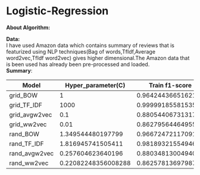 # Logistic-Regression
**About Algorithm:**<br />

**Data:**<br />
    I have used Amazon data which contains summary of reviews that is featurized using NLP techniques(Bag of words,TfIdf,Average word2vec,TfIdf word2vec) gives higher dimensional.The Amazon data that is been used has already been pre-processed and loaded.<br />
**Summary**:  <br />

|     Model     |  Hyper_parameter(C) |   Train f1-score   |   Test f1-score    |
| ------------- | ------------- |------------- | ------------- |
|    grid_BOW   |          1          | 0.9642443665162167 | 0.9396309039724742 | 
|  grid_TF_IDF  |         1000        | 0.9999918558153551 | 0.9653080068592534 | 
| grid_avgw2vec |         0.1         | 0.8805440673131775 | 0.8805164611616225 | 
|  grid_ww2vec  |         0.01        | 0.8627956446495529 | 0.8664448768648129 |
|    rand_BOW   |  1.349544480197799  | 0.9667247211709147 | 0.9395797531635681 | 
|  rand_TF_IDF  |  1.816945741505411  | 0.9818932155494601 | 0.9541677937937165 | 
| rand_avgw2vec |  0.257604623640196  | 0.8803481300494016 | 0.8804916535171498 |
|  rand_ww2vec  | 0.22082248356008288 | 0.8625781369798761 | 0.8650845185479985 |
